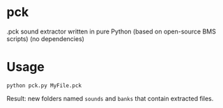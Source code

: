 # pck
.pck sound extractor written in pure Python (based on open-source BMS scripts) (no dependencies)

# Usage

```
python pck.py MyFile.pck
```

Result: new folders named `sounds` and `banks` that contain extracted files.
